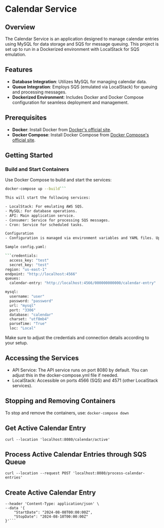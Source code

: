 # Calendar Service

## Overview

The Calendar Service is an application designed to manage calendar entries using MySQL for data storage and SQS for message queuing. This project is set up to run in a Dockerized environment with LocalStack for SQS emulation.

## Features

- **Database Integration**: Utilizes MySQL for managing calendar data.
- **Queue Integration**: Employs SQS (emulated via LocalStack) for queuing and processing messages.
- **Dockerized Environment**: Includes Docker and Docker Compose configuration for seamless deployment and management.

## Prerequisites

- **Docker**: Install Docker from [Docker's official site](https://www.docker.com/get-started).
- **Docker Compose**: Install Docker Compose from [Docker Compose's official site](https://docs.docker.com/compose/install/).

## Getting Started

### Build and Start Containers

Use Docker Compose to build and start the services:

```bash
docker-compose up --build```

This will start the following services:

- LocalStack: For emulating AWS SQS.
- MySQL: For database operations.
- API: Main application service.
- Consumer: Service for processing SQS messages.
- Cron: Service for scheduled tasks.

Configuration
- Configuration is managed via environment variables and YAML files. Update config.yaml with your specific settings:

Sample config.yaml:

```credentials:
  access_key: "test"
  secret_key: "test"
region: "us-east-1"
endpoint: "http://localhost:4566"
queues:
  calendar-entry: "http://localhost:4566/000000000000/calendar-entry"

mysql:
  username: "user"
  password: "password"
  url: "mysql"
  port: "3306"
  database: "calendar"
  charset: "utf8mb4"
  parseTime: "True"
  loc: "Local"
```

Make sure to adjust the credentials and connection details according to your setup.

## Accessing the Services
- API Service: The API service runs on port 8080 by default. You can adjust this in the docker-compose.yml file if needed.
- LocalStack: Accessible on ports 4566 (SQS) and 4571 (other LocalStack services).


## Stopping and Removing Containers
To stop and remove the containers, use:
```docker-compose down```

## Get Active Calendar Entry
```curl --location 'localhost:8080/calendar/active'```

## Process Active Calendar Entries through SQS Queue

```curl --location --request POST 'localhost:8080/process-calendar-entries'```

## Create Active Calendar Entry

```curl --location 'localhost:8080/calendar/active' \
--header 'Content-Type: application/json' \
--data '{
    "StartDate": "2024-08-08T00:00:00Z",
    "StopDate": "2024-08-10T00:00:00Z"
}'```

